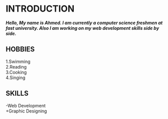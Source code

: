# INTRODUCTION
***Hello, My name is Ahmed. I am currently a computer science freshmen at fast university. Also I am working on my web development skills side by side.***
##  HOBBIES
1.Swimming\
2.Reading\
3.Cooking\
4.Singing
## SKILLS
-Web Development\
+Graphic Designing
